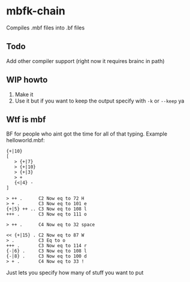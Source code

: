 # mbfk-chain
Compiles .mbf files into .bf files
## Todo
Add other compiler support (right now it requires brainc in path)
## WIP howto
1. Make it
2. Use it but if you want to keep the output specify with `-k` or `--keep` ya
## Wtf is mbf
BF for people who aint got the time for all of that typing. Example helloworld.mbf:
```
{+|10}
[
   > {+|7}
   > {+|10}
   > {+|3}
   > + 
   {<|4} - 
]

> ++ .      C2 Now eq to 72 H
> + .       C3 Now eq to 101 e
{+|5} ++ .. C3 Now eq to 108 l
+++ .       C3 Now eq to 111 o

> ++ .      C4 Now eq to 32 space

<< {+|15} . C2 Now eq to 87 W
> .         C3 Eq to o
+++ .       C3 Now eq to 114 r
{-|6} .     C3 Now eq to 108 l
{-|8} .     C3 Now eq to 100 d
> + .       C4 Now eq to 33 !
```

Just lets you specify how many of stuff you want to put 
